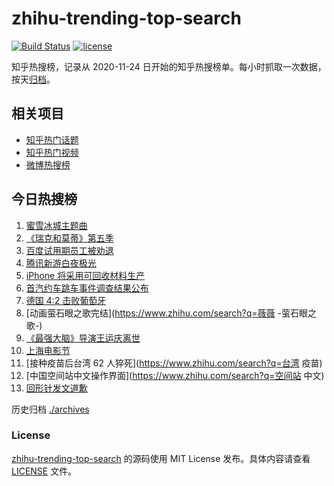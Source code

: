 # zhihu-trending-top-search

[![Build Status](https://github.com/justjavac/zhihu-trending-top-search/workflows/ci/badge.svg?branch=main)](https://github.com/justjavac/zhihu-trending-top-search/actions)
[![license](https://img.shields.io/github/license/justjavac/zhihu-trending-top-search)](https://github.com/justjavac/zhihu-trending-top-search/blob/main/LICENSE)

知乎热搜榜，记录从 2020-11-24 日开始的知乎热搜榜单。每小时抓取一次数据，按天[归档](./archives)。

## 相关项目

- [知乎热门话题](https://github.com/justjavac/zhihu-trending-hot-questions)
- [知乎热门视频](https://github.com/justjavac/zhihu-trending-hot-video)
- [微博热搜榜](https://github.com/justjavac/weibo-trending-hot-search)

## 今日热搜榜

<!-- BEGIN -->
<!-- 最后更新时间 Mon Jun 21 2021 16:14:58 GMT+0800 (China Standard Time) -->

1. [蜜雪冰城主题曲](https://www.zhihu.com/search?q=蜜雪冰城)
2. [《瑞克和莫蒂》第五季](https://www.zhihu.com/search?q=瑞克和莫蒂)
3. [百度试用期员工被劝退](https://www.zhihu.com/search?q=百度员工被劝退)
4. [腾讯新游白夜极光](https://www.zhihu.com/search?q=白夜极光)
5. [iPhone 将采用可回收材料生产](https://www.zhihu.com/search?q=苹果)
6. [首汽约车跳车事件调查结果公布](https://www.zhihu.com/search?q=首汽约车)
7. [德国 4:2 击败葡萄牙](https://www.zhihu.com/search?q=德国队)
8. [动画萤石眼之歌完结](https://www.zhihu.com/search?q=薇薇 -萤石眼之歌-)
9. [《最强大脑》导演王运庆离世](https://www.zhihu.com/search?q=最强大脑导演王运庆)
10. [上海电影节](https://www.zhihu.com/search?q=上海电影节)
11. [接种疫苗后台湾 62 人猝死](https://www.zhihu.com/search?q=台湾 疫苗)
12. [中国空间站中文操作界面](https://www.zhihu.com/search?q=空间站 中文)
13. [回形针发文道歉](https://www.zhihu.com/search?q=回形针道歉)

<!-- END -->

历史归档 [./archives](./archives)

### License

[zhihu-trending-top-search](https://github.com/justjavac/zhihu-trending-top-search)
的源码使用 MIT License 发布。具体内容请查看 [LICENSE](./LICENSE) 文件。
